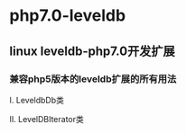# php7.0-leveldb

## linux leveldb-php7.0开发扩展

### 兼容php5版本的leveldb扩展的所有用法

I.  LeveldbDb类

II. LevelDBIterator类


